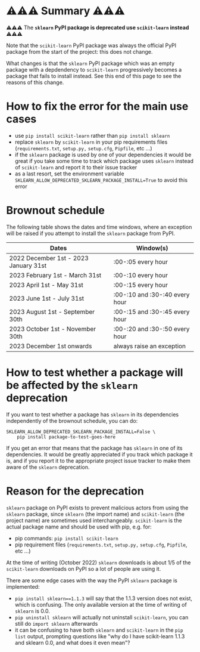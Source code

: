 # ⚠️⚠️⚠️ Summary ⚠️⚠️⚠️

⚠️⚠️⚠️ The **`sklearn` PyPI package is deprecated use `scikit-learn` instead** ⚠️⚠️⚠️

Note that the `scikit-learn` PyPI package was always the official PyPI package from
the start of the project: this does not change.

What changes is that the `sklearn` PyPI package which was an empty package with a
depdendency to `scikit-learn` progressively becomes a package that fails to install
instead. See this end of this page to see the reasons of this change.

# How to fix the error for the main use cases

- use `pip install scikit-learn` rather than `pip install sklearn`
- replace `sklearn` by `scikit-learn` in your pip requirements files
  (`requirements.txt`, `setup.py,` `setup.cfg`, `Pipfile`, etc ...)
- if the `sklearn` package is used by one of your dependencies
  it would be great if you take some time to track which package uses
  `sklearn` instead of `scikit-learn` and report it to their issue tracker
- as a last resort, set the environment variable
  `SKLEARN_ALLOW_DEPRECATED_SKLEARN_PACKAGE_INSTALL=True` to avoid this error

# Brownout schedule

The following table shows the dates and time windows, where an exception will be
raised if you attempt to install the `sklearn` package from PyPI.

| Dates                                 | Window(s)                      |
|---------------------------------------|--------------------------------|
| 2022 December 1st - 2023 January 31st | :00-:05 every hour             |
| 2023 February 1st - March 31st        | :00-:10 every hour             |
| 2023 April 1st - May 31st             | :00-:15 every hour             |
| 2023 June 1st - July 31st             | :00-:10 and :30-:40 every hour |
| 2023 August 1st - September 30th      | :00-:15 and :30-:45 every hour |
| 2023 October 1st - November 30th      | :00-:20 and :30-:50 every hour |
| 2023 December 1st onwards             | always raise an exception      |

# How to test whether a package will be affected by the `sklearn` deprecation

If you want to test whether a package has `sklearn` in its dependencies
independently of the brownout schedule, you can do:

```
SKLEARN_ALLOW_DEPRECATED_SKLEARN_PACKAGE_INSTALL=False \
    pip install package-to-test-goes-here
```

If you get an error that means that the package has `sklearn` in one of its
dependencies. It would be greatly appreciated if you track which package it is,
and if you report it to the appropriate project issue tracker to make them
aware of the `sklearn` deprecation.

# Reason for the deprecation

`sklearn` package on PyPI exists to prevent malicious actors from using the
`sklearn` package, since `sklearn` (the import name) and `scikit-learn` (the
project name) are sometimes used interchangeably. `scikit-learn` is the actual
package name and should be used with pip, e.g. for:
- pip commands: `pip install scikit-learn`
- pip requirement files (`requirements.txt`, `setup.py,` `setup.cfg`,
  `Pipfile`, etc ...)

At the time of writing (October 2022) `sklearn` downloads is about 1/5 of the
`scikit-learn` downloads on PyPI so a lot of people are using it.

There are some edge cases with the way the PyPI `sklearn` package is
implemented:
- `pip install sklearn==1.1.3` will say that the 1.1.3 version does not exist,
  which is confusing. The only available version at the time of writing of
  `sklearn` is 0.0.
- `pip uninstall sklearn` will actually not uninstall `scikit-learn`, you can
  still do `import sklearn` afterwards
- it can be confusing to have both `sklearn` and `scikit-learn` in the `pip
  list` output, prompting questions like "why do I have scikit-learn 1.1.3 and
  sklearn 0.0, and what does it even mean"?

